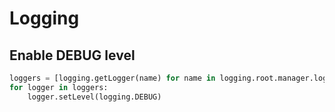 # Logging

## Enable DEBUG level

```py
loggers = [logging.getLogger(name) for name in logging.root.manager.loggerDict]
for logger in loggers:
    logger.setLevel(logging.DEBUG)
```
